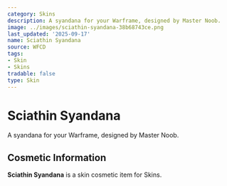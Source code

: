```yaml
---
category: Skins
description: A syandana for your Warframe, designed by Master Noob.
image: ../images/sciathin-syandana-38b68743ce.png
last_updated: '2025-09-17'
name: Sciathin Syandana
source: WFCD
tags:
- Skin
- Skins
tradable: false
type: Skin
---
```


# Sciathin Syandana

A syandana for your Warframe, designed by Master Noob.

## Cosmetic Information

**Sciathin Syandana** is a skin cosmetic item for Skins.

